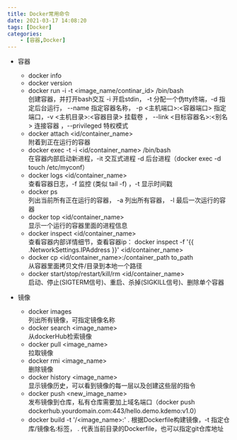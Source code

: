 ```yaml
---
title: Docker常用命令
date: 2021-03-17 14:08:20
tags: [Docker]
categories:
    - [容器,Docker]
---
```

+ 容器
  * docker info
  * docker version
  * docker run -i -t <image_name/continar_id> /bin/bash  
  创建容器，并打开bash交互  -i 开启stdin， -t 分配一个伪tty终端，-d 指定后台运行， --name 指定容器名称， -p <主机端口>:<容器端口> 指定端口，-v <主机目录>:<容器目录> 挂载卷 ， --link <目标容器名>:<别名> 连接容器 ，--privileged 特权模式 
  * docker attach <id/container_name>  
  附着到正在运行的容器
  * docker exec -t -i <id/container_name>  /bin/bash  
  在容器内部启动新进程，-it 交互式进程 -d 后台进程（docker exec -d <af7as3df> touch /etc/myconf）
  * docker logs <id/container_name>  
  查看容器日志，-f 监控 (类似 tail -f) ，-t 显示时间戳
  * docker ps  
  列出当前所有正在运行的容器， -a  列出所有容器， -l 最后一次运行的容器
  * docker top <id/container_name>  
  显示一个运行的容器里面的进程信息
  * docker inspect <id/container_name>  
  查看容器内部详情细节，查看容器ip： docker inspect -f '&#123;&#123; .NetworkSettings.IPAddress &#125;&#125;' <id/container_name>
  * docker cp <id/container_name>:/container_path to_path  
  从容器里面拷贝文件/目录到本地一个路径
  * docker start/stop/restart/kill/rm <id/container_name>  
  启动、停止(SIGTERM信号)、重启、杀掉(SIGKILL信号)、删除单个容器

+ 镜像
  * docker images  
  列出所有镜像，可指定镜像名称
  * docker search <image_name>  
  从dockerHub检索镜像
  * docker pull <image_name>  
  拉取镜像
  * docker rmi <image_name>  
  删除镜像
  * docker history <image_name>  
  显示镜像历史，可以看到镜像的每一层以及创建这些层的指令
  * docker push <new_image_name>  
  发布镜像到仓库，私有仓库需要加上域名端口（docker push dockerhub.yourdomain.com:443/hello.demo.kdemo:v1.0）
  * docker build -t '<repo>/<image_name>:<tag>' .
  根据Dockerfile构建镜像，-t 指定仓库/镜像名:标签， . 代表当前目录的Dockerfile，也可以指定git仓库地址

